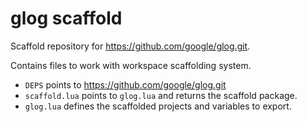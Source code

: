 # glog scaffold

Scaffold repository for https://github.com/google/glog.git.

Contains files to work with workspace scaffolding system.

- `DEPS` points to https://github.com/google/glog.git
- `scaffold.lua` points to `glog.lua` and returns the scaffold package.
- `glog.lua` defines the scaffolded projects and variables to export.

